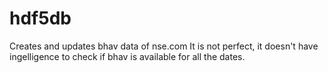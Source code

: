 # hdf5db

Creates and updates bhav data of nse.com
It is not perfect, it doesn't have ingelligence to check if bhav is available for all the dates.
